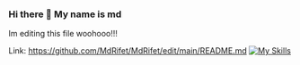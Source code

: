 
### Hi there 👋 My name is md


Im editing this file woohooo!!!

<!--
**MdRifet/MdRifet** is a ✨ _special_ ✨ repository because its `README.md` (this file) appears on your GitHub profile.

Here are some ideas to get you started:

- 🔭 I’m currently working on ... flill this out 
- 🌱 I’m currently learning ...
- 👯 I’m looking to collaborate on ...
- 🤔 I’m looking for help with ...
- 💬 Ask me about ...
- 📫 How to reach me: ...
- 😄 Pronouns: ...
- ⚡ Fun fact: ...
--> 
Link: https://github.com/MdRifet/MdRifet/edit/main/README.md
[![My Skills](https://skillicons.dev/icons?i=html,css)](https://skillicons.dev)

